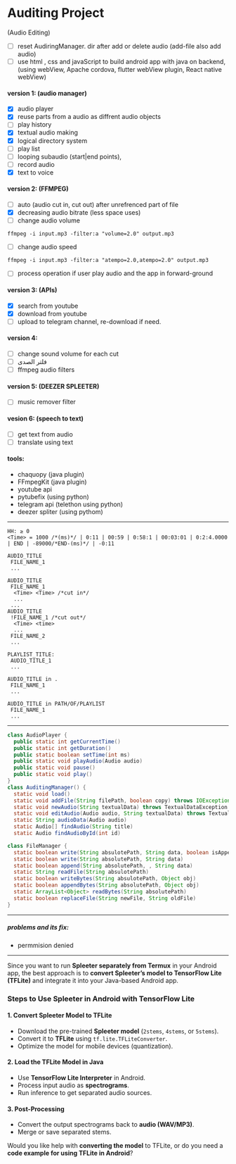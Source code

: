 # Auditing Project
(Audio Editing)
- [ ] reset AudiringManager. dir after add or delete audio (add-file also add audio)
- [ ] use html , css and javaScript to build android app with java on backend, (using webView, Apache cordova, flutter webView plugin, React native webView)

#### version 1:  (audio manager)
- [x] audio player
- [x] reuse parts from a audio as diffrent audio objects
- [ ] play history
- [x] textual audio making
- [x] logical directory system
- [ ] play list
- [ ] looping subaudio (start|end points),
- [ ] record audio
- [x] text to voice
#### version 2: (FFMPEG)
- [ ] auto (audio cut in, cut out) after unrefrenced part of file
- [x] decreasing audio bitrate (less space uses)
- [ ] change audio volume
```
ffmpeg -i input.mp3 -filter:a "volume=2.0" output.mp3
```
- [ ] change audio speed
```
ffmpeg -i input.mp3 -filter:a "atempo=2.0,atempo=2.0" output.mp3
```
- [ ] process operation if user play audio and the app in forward-ground
#### version 3: (APIs)
- [x] search from youtube
- [x] download from youtube 
- [ ] upload to telegram channel, re-download if need.
#### version 4:
- [ ] change sound volume for each cut
- [ ] فلتر الصدى
- [ ] ffmpeg audio filters
#### version 5: (DEEZER SPLEETER)
- [ ] music remover filter
#### vesion 6: (speech to text)
- [ ] get text from audio
- [ ] translate using text
#### tools:
 - chaquopy (java plugin)
 - FFmpegKit (java plugin)
 - youtube api
 - pytubefix (using python)
 - telegram api (telethon using python)
 - deezer spliter (using pythom)

---

```plain
HH: ≥ 0
<Time> = 1000 /*(ms)*/ | 0:11 | 00:59 | 0:58:1 | 00:03:01 | 0:2:4.0000 | END | -89000/*END-(ms)*/ | -0:11

AUDIO_TITLE
 FILE_NAME_1
 ...

AUDIO_TITLE
 FILE_NAME_1
  <Time> <Time> /*cut in*/
  ...
 ...
AUDIO_TITLE
 !FILE_NAME_1 /*cut out*/
  <Time> <time>
  ...
 FILE_NAME_2
 ...

PLAYLIST_TITLE:
 AUDIO_TITLE_1
 ...

AUDIO_TITLE in .
 FILE_NAME_1
 ...

AUDIO_TITLE in PATH/OF/PLAYLIST
 FILE_NAME_1
 ...

```
---
```java
class AudioPlayer {
  public static int getCurrentTime()
  public static int getDuration()
  public static boolean setTime(int ms)
  public static void playAudio(Audio audio)
  public static void pause()
  public static void play()
}
class AuditingManager() {
  static void load()
  static void addFile(String filePath, boolean copy) throws IOException
  static void newAudio(String textualData) throws TextualDataException
  static void editAudio(Audio audio, String textualData) throws TextualDataException
  static String audioData(Audio audio)
  static Audio[] findAudio(String title)
  static Audio findAudioById(int id)

class FileManager {
  static boolean write(String absulotePath, String data, boolean isAppend)
  static boolean write(String absolutePath, String data)
  static boolean append(String absolutePath, , String data)
  static String readFile(String absulotePath)
  static boolean writeBytes(String absulotePath, Object obj)
  static boolean appendBytes(String absolutePath, Object obj)
  static ArrayList<Object> readBytes(String absolutePath)
  static boolean replaceFile(String newFile, String oldFile)
}
```

---
##### problems and its fix:
- permmision denied

---
Since you want to run **Spleeter separately from Termux** in your Android app, the best approach is to **convert Spleeter’s model to TensorFlow Lite (TFLite)** and integrate it into your Java-based Android app.

### **Steps to Use Spleeter in Android with TensorFlow Lite**

#### **1. Convert Spleeter Model to TFLite**

- Download the pre-trained **Spleeter model** (`2stems`, `4stems`, or `5stems`).
- Convert it to **TFLite** using `tf.lite.TFLiteConverter`.
- Optimize the model for mobile devices (quantization).

#### **2. Load the TFLite Model in Java**

- Use **TensorFlow Lite Interpreter** in Android.
- Process input audio as **spectrograms**.
- Run inference to get separated audio sources.

#### **3. Post-Processing**

- Convert the output spectrograms back to **audio (WAV/MP3)**.
- Merge or save separated stems.

Would you like help with **converting the model** to TFLite, or do you need a **code example for using TFLite in Android**?
 
